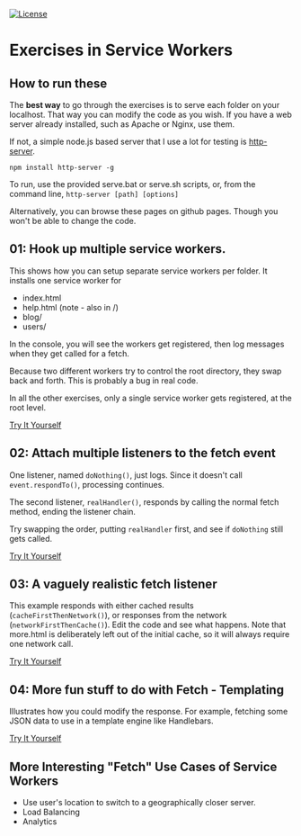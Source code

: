 [![License](http://img.shields.io/badge/license-MIT-A31F34.svg)](https://github.com/MorganConrad/serviceworkers)

# Exercises in Service Workers

## How to run these

The **best way** to go through the exercises is to serve each folder on your localhost. That way you can modify the code as you wish.
If you have a web server already installed, such as Apache or Nginx, use them.

If not, a simple node.js based server that I use a lot for testing is [http-server](https://www.npmjs.com/package/http-server).

`npm install http-server -g`

To run, use the provided serve.bat or serve.sh scripts, or, from the command line, `http-server [path] [options]`

Alternatively, you can browse these pages on github pages.  Though you won't be able to change the code.

## 01: Hook up multiple service workers.  

This shows how you can setup separate service workers per folder.  It installs one service worker for
 - index.html
 - help.html   (note - also in /)
 - blog/
 - users/

In the console, you will see the workers get registered, then log messages when they get called for a fetch.

Because two different workers try to control the root directory, they swap back and forth.  This is probably a bug in real code.

In all the other exercises, only a single service worker gets registered, at the root level.

[Try It Yourself](http://morganconrad.github.io/serviceworkers/01_multipleSWs/index.html)


## 02: Attach multiple listeners to the fetch event

One listener, named `doNothing()`, just logs.  Since it doesn't call `event.respondTo()`, processing continues.

The second listener, `realHandler()`, responds by calling the normal fetch method, ending the listener chain.

Try swapping the order, putting `realHandler` first, and see if `doNothing` still gets called.

[Try It Yourself](http://morganconrad.github.io/serviceworkers/02_multipleListeners/index.html)



## 03: A vaguely realistic fetch listener

This example responds with either cached results (`cacheFirstThenNetwork()`), or responses from the network (`networkFirstThenCache()`).
Edit the code and see what happens.  Note that more.html is deliberately left out of the initial cache, so it will always require one network call.

[Try It Yourself](http://morganconrad.github.io/serviceworkers/03_fetch/index.html)



## 04: More fun stuff to do with Fetch - Templating

Illustrates how you could modify the response.  For example, fetching some JSON data to use in a template engine like Handlebars.

[Try It Yourself](http://morganconrad.github.io/serviceworkers/04_templating/index.html)




## More Interesting "Fetch" Use Cases of Service Workers

 - Use user's location to switch to a geographically closer server.
 - Load Balancing
 - Analytics
 